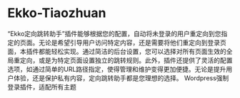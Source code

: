 # Ekko-Tiaozhuan
“Ekko定向跳转助手”插件能够根据您的配置，自动将未登录的用户重定向到您指定的页面。无论是希望引导用户访问特定内容，还是需要将他们重定向到登录页面，本插件都能轻松实现。通过简洁的后台设置，您可以选择对所有页面生效的全局重定向，或是为特定页面设置独立的跳转规则。此外，插件还提供了灵活的配置选项，如通过简单的URL路径指定，使得管理和维护变得更加便捷。无论是提升用户体验，还是保护私有内容，定向跳转助手都是您理想的选择。
Wordpress强制登录插件，适配所有主题
